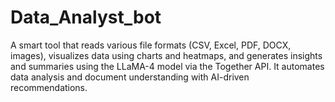 # Data_Analyst_bot
A smart tool that reads various file formats (CSV, Excel, PDF, DOCX, images), visualizes data using charts and heatmaps, and generates insights and summaries using the LLaMA-4 model via the Together API. It automates data analysis and document understanding with AI-driven recommendations.
